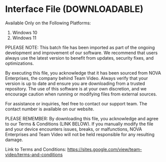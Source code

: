 # Interface File (DOWNLOADABLE)

Available Only on the Following Platforms:
1. Windows 10
2. Windows 11

PPLEASE NOTE:
This batch file has been imported as part of the ongoing development and improvement of our software. We recommend that users always use the latest version to benefit from updates, security fixes, and optimizations.

By executing this file, you acknowledge that it has been sourced from NOVA Enterprises, the company behind Team Video. Always verify that your version is up to date and ensure you are downloading from a trusted repository. The use of this software is at your own discretion, and we encourage caution when running or modifying files from external sources.

For assistance or inquiries, feel free to contact our support team. The contact number is available on our website.

PLEASE REMEMBER:
By downloading this file, you acknowledge and agree to our Terms & Conditions (LINK BELOW). If you manually modify the file and your device encounters issues, breaks, or malfunctions, NOVA Enterprises and Team Video will not be held responsible for any resulting damage.

Link to Terms and Conditions:
https://sites.google.com/view/team-video/terms-and-conditions
